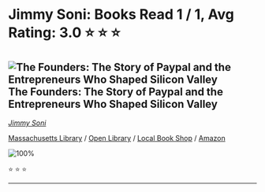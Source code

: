 # Jimmy Soni:  Books Read 1 / 1, Avg Rating: 3.0 :star: :star: :star:

## ![The Founders: The Story of Paypal and the Entrepreneurs Who Shaped Silicon Valley](https://covers.openlibrary.org/b/isbn/978-1501197260-S.jpg) The Founders: The Story of Paypal and the Entrepreneurs Who Shaped Silicon Valley
*[Jimmy Soni](../JimmySoni)*

[Massachusetts Library](https://library.minlib.net/search/i=978-1501197260) / [Open Library](http://openlibrary.org/isbn/978-1501197260) / [Local Book Shop](https://bookshop.org/books/the-founders:-the-story-of-paypal-and-the-entrepreneurs-who-shaped-silicon-valley/978-1501197260) / [Amazon](https://smile.amazon.com/dp/1501197266)

![100%](https://progress-bar.dev/100) 

:star: :star: :star:

---
